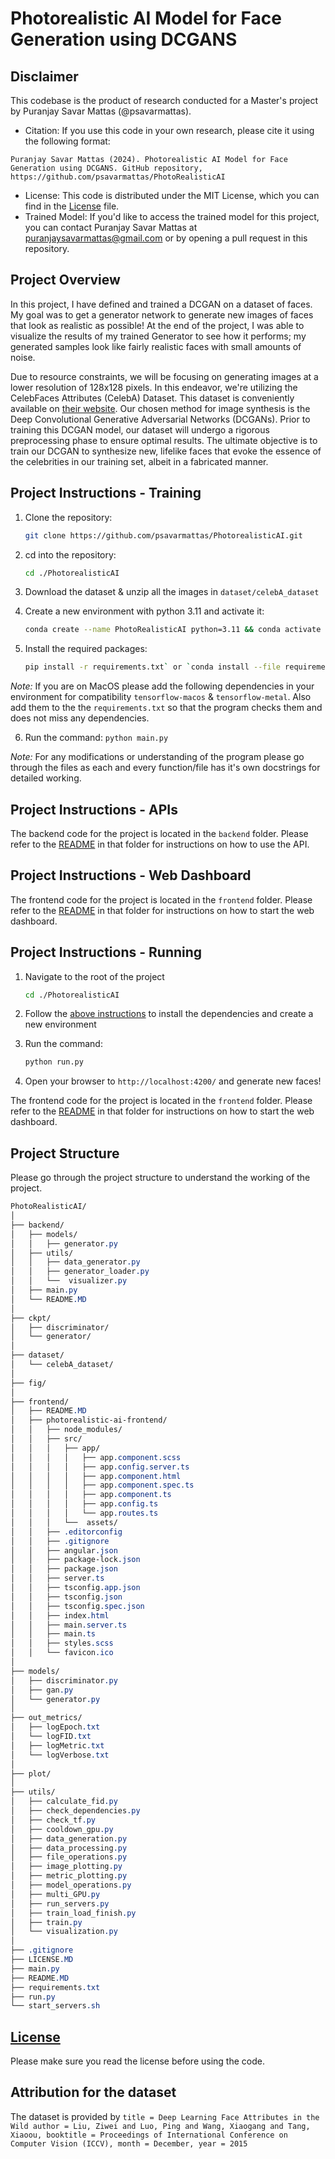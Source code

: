 # Photorealistic AI Model for Face Generation using DCGANS

## Disclaimer

This codebase is the product of research conducted for a Master's project by Puranjay Savar Mattas (@psavarmattas).

- Citation: If you use this code in your own research, please cite it using the following format:
```
Puranjay Savar Mattas (2024). Photorealistic AI Model for Face Generation using DCGANS. GitHub repository, https://github.com/psavarmattas/PhotoRealisticAI
```

- License: This code is distributed under the MIT License, which you can find in the [License](https://github.com/psavarmattas/PhotoRealisticAI/blob/main/LICENSE.MD) file.
- Trained Model: If you'd like to access the trained model for this project, you can contact Puranjay Savar Mattas at puranjaysavarmattas@gmail.com or by opening a pull request in this repository.

## Project Overview
In this project, I have defined and trained a DCGAN on a dataset of faces. My goal was to get a generator network to generate new images of faces that look as realistic as possible! At the end of the project, I was able to visualize the results of my trained Generator to see how it performs; my generated samples look like fairly realistic faces with small amounts of noise.

Due to resource constraints, we will be focusing on generating images at a lower resolution of 128x128 pixels. In this endeavor, we're utilizing the CelebFaces Attributes (CelebA) Dataset. This dataset is conveniently available on [their website](https://mmlab.ie.cuhk.edu.hk/projects/CelebA.html). Our chosen method for image synthesis is the Deep Convolutional Generative Adversarial Networks (DCGANs). Prior to training this DCGAN model, our dataset will undergo a rigorous preprocessing phase to ensure optimal results. The ultimate objective is to train our DCGAN to synthesize new, lifelike faces that evoke the essence of the celebrities in our training set, albeit in a fabricated manner.

## Project Instructions - Training

1. Clone the repository:

    ```bash
    git clone https://github.com/psavarmattas/PhotorealisticAI.git
    ````

2. cd into the repository:
    ```bash
    cd ./PhotorealisticAI
    ```

3. Download the dataset & unzip all the images in `dataset/celebA_dataset`

4. Create a new environment with python 3.11 and activate it: 
    ```bash
    conda create --name PhotoRealisticAI python=3.11 && conda activate PhotoRealisticAI
    ```

5. Install the required packages: 
    ```bash
    pip install -r requirements.txt` or `conda install --file requirements.txt
    ```

*Note:* If you are on MacOS please add the following dependencies in your environment for compatibility `tensorflow-macos` & `tensorflow-metal`. Also add them to the the `requirements.txt` so that the program checks them and does not miss any dependencies.

6. Run the command: `python main.py`

*Note:* For any modifications or understanding of the program please go through the files as each and every function/file has it's own docstrings for detailed working.

## Project Instructions - APIs

The backend code for the project is located in the `backend` folder. Please refer to the [README](https://github.com/psavarmattas/PhotoRealisticAI/blob/main/backend/README.MD) in that folder for instructions on how to use the API.

## Project Instructions - Web Dashboard

The frontend code for the project is located in the `frontend` folder. Please refer to the [README](https://github.com/psavarmattas/PhotoRealisticAI/blob/main/frontend/README.MD) in that folder for instructions on how to start the web dashboard.

## Project Instructions - Running

1. Navigate to the root of the project

    ```bash
    cd ./PhotorealisticAI
    ```

2. Follow the [above instructions](https://github.com/psavarmattas/PhotoRealisticAI/tree/main?tab=readme-ov-file#project-instructions---training) to install the dependencies and create a new environment

3. Run the command:

    ```bash
    python run.py
    ```

4. Open your browser to `http://localhost:4200/` and generate new faces!


The frontend code for the project is located in the `frontend` folder. Please refer to the [README](https://github.com/psavarmattas/PhotoRealisticAI/blob/main/frontend/README.MD) in that folder for instructions on how to start the web dashboard.

## Project Structure

Please go through the project structure to understand the working of the project.

```css
PhotoRealisticAI/
│
├── backend/
│   ├── models/
│   │   ├── generator.py
│   ├── utils/
│   │   ├── data_generator.py
│   │   ├── generator_loader.py
│   │   └──  visualizer.py
│   ├── main.py
│   └── README.MD
│
├── ckpt/
│   ├── discriminator/
│   └── generator/
│
├── dataset/
│   └── celebA_dataset/
│
├── fig/
│
├── frontend/
│   ├── README.MD
│   ├── photorealistic-ai-frontend/
│   │   ├── node_modules/
│   │   ├── src/
│   │   │   ├── app/
│   │   │   │   ├── app.component.scss
│   │   │   │   ├── app.config.server.ts
│   │   │   │   ├── app.component.html
│   │   │   │   ├── app.component.spec.ts
│   │   │   │   ├── app.component.ts
│   │   │   │   ├── app.config.ts
│   │   │   │   └── app.routes.ts
│   │   │   └──  assets/
│   │   ├── .editorconfig
│   │   ├── .gitignore
│   │   ├── angular.json
│   │   ├── package-lock.json
│   │   ├── package.json
│   │   ├── server.ts
│   │   ├── tsconfig.app.json
│   │   ├── tsconfig.json
│   │   ├── tsconfig.spec.json
│   │   ├── index.html
│   │   ├── main.server.ts
│   │   ├── main.ts
│   │   ├── styles.scss
│   │   └── favicon.ico
│
├── models/
│   ├── discriminator.py
│   ├── gan.py
│   └── generator.py
│
├── out_metrics/
│   ├── logEpoch.txt
│   └── logFID.txt
│   ├── logMetric.txt
│   └── logVerbose.txt
│
├── plot/
│
├── utils/
│   ├── calculate_fid.py
│   ├── check_dependencies.py
│   ├── check_tf.py
│   ├── cooldown_gpu.py
│   ├── data_generation.py
│   ├── data_processing.py
│   ├── file_operations.py
│   ├── image_plotting.py
│   ├── metric_plotting.py
│   ├── model_operations.py
│   ├── multi_GPU.py
│   ├── run_servers.py
│   ├── train_load_finish.py
│   ├── train.py
│   └── visualization.py
│
├── .gitignore
├── LICENSE.MD
├── main.py
├── README.MD
├── requirements.txt
├── run.py
└── start_servers.sh
```


## [License](https://github.com/psavarmattas/PhotoRealisticAI/blob/main/LICENSE.MD)

Please make sure you read the license before using the code.

## Attribution for the dataset
The dataset is provided by `title = Deep Learning Face Attributes in the Wild author = Liu, Ziwei and Luo, Ping and Wang, Xiaogang and Tang, Xiaoou, booktitle = Proceedings of International Conference on Computer Vision (ICCV), month = December, year = 2015`
